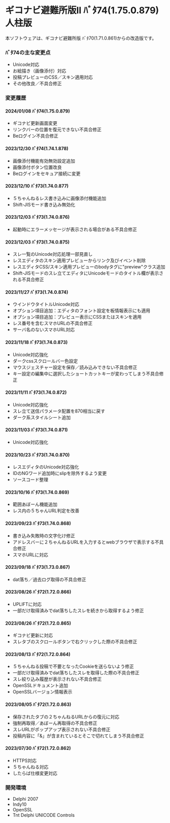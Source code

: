 # ギコナビ避難所版II ﾊﾞﾀ74(1.75.0.879) 人柱版

本ソフトウェアは、ギコナビ避難所版 ﾊﾞﾀ70(1.71.0.861)からの改造版です。

### ﾊﾞﾀ74の主な変更点
- Unicode対応
- お絵描き（画像添付）対応
- 投稿プレビューのCSS／スキン適用対応
- その他改良／不具合修正


### 変更履歴
#### 2024/01/08 ﾊﾞﾀ74(1.75.0.879)
- ギコナビ更新画面変更
- リンクバーの位置を復元できない不具合修正
- Beログイン不具合修正

#### 2023/12/30 ﾊﾞﾀ74(1.74.1.878)
- 画像添付機能有効無効設定追加
- 画像添付ボタン位置改良
- Beログインをセキュア接続に変更

#### 2023/12/10 ﾊﾞﾀ73(1.74.0.877)
- ５ちゃんねるレス書き込みに画像添付機能追加
- Shift-JISモード書き込み無効化

#### 2023/12/03 ﾊﾞﾀ73(1.74.0.876)
- 起動時にエラーメッセージが表示される場合がある不具合修正

#### 2023/12/03 ﾊﾞﾀ73(1.74.0.875)
- スレ一覧のUnicode対応処理一部見直し
- レスエディタのスキン適用プレビューからリンク及びイベント削除
- レスエディタCSS/スキン適用プレビューのbodyタグに"preview"クラス追加
- Shift-JISモードのスレ立てエディタにUnicodeモードのタイトル欄が表示される不具合修正

#### 2023/11/27 ﾊﾞﾀ73(1.74.0.874)
- ウインドウタイトルUnicode対応
- オプション項目追加：エディタのフォント設定を板情報表示にも適用
- オプション項目追加：プレビュー表示にCSSまたはスキンを適用
- レス番号を含むスマホURLの不具合修正
- サーバ名のないスマホURL対応

#### 2023/11/18 ﾊﾞﾀ73(1.74.0.873)
- Unicode対応強化
- ダークcssスクロールバー色設定
- マウスジェスチャー設定を保存／読み込みできない不具合修正
- キー設定の編集中に選択したショートカットキーが変わってしまう不具合修正

#### 2023/11/11 ﾊﾞﾀ73(1.74.0.872)
- Unicode対応強化
- スレ立て送信パラメータ配置を870相当に戻す
- ダーク系スタイルシート追加

#### 2023/11/03 ﾊﾞﾀ73(1.74.0.871)
- Unicode対応強化

#### 2023/10/23 ﾊﾞﾀ73(1.74.0.870)
- レスエディタのUnicode対応強化
- IDのNGワード追加時にslipを除外するよう変更
- ソースコード整理

#### 2023/10/16 ﾊﾞﾀ73(1.74.0.869)
- 範囲あぼーん機能追加
- レス内の５ちゃんURL判定を改善

#### 2023/09/23 ﾊﾞﾀ73(1.74.0.868)
- 書き込み失敗時の文字化け修正
- アドレスバーに２ちゃんねるURLを入力するとwebブラウザで表示する不具合修正
- スマホURLに対応

#### 2023/09/18 ﾊﾞﾀ73(1.73.0.867)
- dat落ち／過去ログ取得の不具合修正

#### 2023/08/26 ﾊﾞﾀ72(1.72.0.866)
- UPLIFTに対応
- 一部だけ取得済みでdat落ちしたスレを続きから取得するよう修正

#### 2023/08/26 ﾊﾞﾀ72(1.72.0.865)
- ギコナビ更新に対応
- スレタブのスクロールボタンで右クリックした際の不具合修正

#### 2023/08/13 ﾊﾞﾀ72(1.72.0.864)
- ５ちゃんねる投稿で不要となったCookieを送らないよう修正
- 一部だけ取得済みでdat落ちしたスレを取得した際の不具合修正
- スレ絞り込み履歴が表示されない不具合修正
- OpenSSLドキュメント追加
- OpenSSLバージョン情報表示

#### 2023/08/05 ﾊﾞﾀ72(1.72.0.863)
- 保存されたタブの２ちゃんねるURLからの復元に対応
- 強制再取得／あぼーん再取得の不具合修正
- スレURLがポップアップ表示されない不具合修正
- 投稿内容に「&」が含まれているとそこで切れてしまう不具合修正

#### 2023/07/30 ﾊﾞﾀ72(1.72.0.862)
- HTTPS対応
- ５ちゃんねる対応
- したらば仕様変更対応

### 開発環境
- Delphi 2007
- Indy10
- OpenSSL
- Tnt Delphi UNICODE Controls
